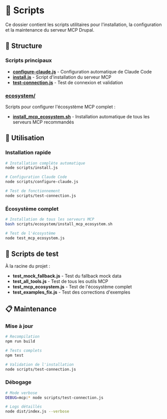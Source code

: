 # 🔧 Scripts

Ce dossier contient les scripts utilitaires pour l'installation, la configuration et la maintenance du serveur MCP Drupal.

## 📁 Structure

### Scripts principaux
- **[configure-claude.js](./configure-claude.js)** - Configuration automatique de Claude Code
- **[install.js](./install.js)** - Script d'installation du serveur MCP
- **[test-connection.js](./test-connection.js)** - Test de connexion et validation

### [ecosystem/](./ecosystem/)
Scripts pour configurer l'écosystème MCP complet :
- **[install_mcp_ecosystem.sh](./ecosystem/install_mcp_ecosystem.sh)** - Installation automatique de tous les serveurs MCP recommandés

## 🚀 Utilisation

### Installation rapide
```bash
# Installation complète automatique
node scripts/install.js

# Configuration Claude Code
node scripts/configure-claude.js

# Test de fonctionnement
node scripts/test-connection.js
```

### Écosystème complet
```bash
# Installation de tous les serveurs MCP
bash scripts/ecosystem/install_mcp_ecosystem.sh

# Test de l'écosystème
node test_mcp_ecosystem.js
```

## 🎯 Scripts de test

À la racine du projet :
- **test_mock_fallback.js** - Test du fallback mock data
- **test_all_tools.js** - Test de tous les outils MCP
- **test_mcp_ecosystem.js** - Test de l'écosystème complet
- **test_examples_fix.js** - Test des corrections d'exemples

## 📋 Maintenance

### Mise à jour
```bash
# Recompilation
npm run build

# Tests complets  
npm test

# Validation de l'installation
node scripts/test-connection.js
```

### Débogage
```bash
# Mode verbose
DEBUG=mcp:* node scripts/test-connection.js

# Logs détaillés
node dist/index.js --verbose
```